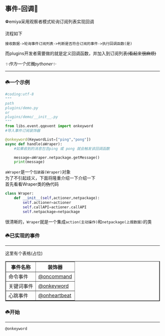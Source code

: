## 事件-回调🌸
⚽emiya采用观察者模式轮询订阅列表实现回调<br>


流程如下

```
接收数据->轮询事件订阅列表->判断是否符合订阅的事件->执行回调函数(是)
```
而plugins开发者需要做的就是定义回调函数，并加入到订阅列表<s>(看起来很麻烦)</s>

_✨作为一个优雅pythoner✨_
___
### ☘️一个示例
```python
#coding:utf-8
"""
path
plugins/demo.py
or
plugins/demo/__init__.py
"""
from libs.event.qqevent import onkeyword
#导入事件订阅装饰器

@onkeyword(KeywordList=["ping","pong"])
async def handle(aWraper):
    #如果收到的消息包含ping 或 pong 就会触发该回调函数

    message=aWraper.netpackage.getMessage()
    print(message)

```
`aWraper`是一个`包装器(Wraper)`对象<br>
为了不引起歧义，下面将隆重介绍一下介绍一下<br>
首先看看Wraper类的<s>伪</s>代码
```python
class Wraper:
    def __init__(self,actioner,netpackage):
        self.actioner=actioner
        self.callAPI=actioner.callAPI
        self.netpackage=netpackage
```
很清晰的，`Wraper`就是一个集成`action(主动操作)`和`netpackage(上报数据)`的类




### ☘️已实现的事件
---
这里有个表格(占位)
<table border="2" width="400px">
 <tr>
  <th>事件名称</th>
  <th>装饰器</th>
 </tr>
 <tr>
  <td>命令事件</td>
  <td>
   <a href="#oncmmand">
    @oncommand
   </a>
  </td>
 </tr>
 <tr>
  <td>关键词事件</td>
  <td>
   <a href="#onkeyword">
    @onkeyword
   </a>
  </td>
 </tr>
  <tr>
  <td>心跳事件</td>
  <td>
   <a href="#onheartbeat">
    @onheartbeat
   </a>
  </td>
 </tr>
</table>
  
### ☘️开始
___
<a name="onkeyword">`@onkeyword`</a>
